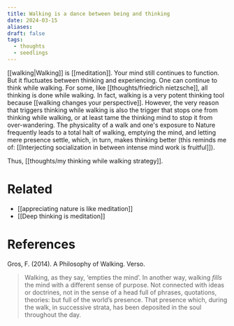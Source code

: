 ```yaml
---
title: Walking is a dance between being and thinking
date: 2024-03-15
aliases: 
draft: false
tags:
  - thoughts
  - seedlings
---
```

[[walking|Walking]] is [[meditation]]. Your mind still continues to function. But it fluctuates between thinking and experiencing. One can continue to think while walking. For some, like [[thoughts/friedrich nietzsche]], all thinking is done while walking. In fact, walking is a very potent thinking tool because [[walking changes your perspective]]. However, the very reason that triggers thinking while walking is also the trigger that stops one from thinking while walking, or at least tame the thinking mind to stop it from over-wandering. The physicality of a walk and one's exposure to Nature frequently leads to a total halt of walking, emptying the mind, and letting mere presence settle, which, in turn, makes thinking better (this reminds me of: [[Interjecting socialization in between intense mind work is fruitful]]).

Thus, [[thoughts/my thinking while walking strategy]].

# Related

- [[appreciating nature is like meditation]]
- [[Deep thinking is meditation]]

# References

Gros, F. (2014). A Philosophy of Walking. Verso.

> Walking, as they say, ‘empties the mind’. In another way, walking *fills* the mind with a different sense of purpose. Not connected with ideas or doctrines, not in the sense of a head full of phrases, quotations, theories: but full of the world’s presence. That presence which, during the walk, in successive strata, has been deposited in the soul throughout the day.

